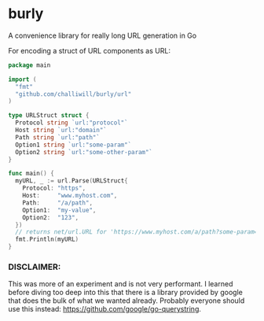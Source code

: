 # burly
A convenience library for really long URL generation in Go

For encoding a struct of URL components as URL:

``` go
package main

import (
  "fmt"
  "github.com/challiwill/burly/url"
)

type URLStruct struct {
  Protocol string `url:"protocol"`
  Host string `url:"domain"`
  Path string `url:"path"`
  Option1 string `url:"some-param"`
  Option2 string `url:"some-other-param"`
}

func main() {
  myURL, _ := url.Parse(URLStruct{
    Protocol: "https",
    Host:     "www.myhost.com",
    Path:     "/a/path",
    Option1:  "my-value",
    Option2:  "123",
  })
  // returns net/url.URL for 'https://www.myhost.com/a/path?some-param=my-value&some-other-param=123'
  fmt.Println(myURL)
}
```

### DISCLAIMER:
This was more of an experiment and is not very performant. I learned before diving too deep into this that there is a library provided by google that does the bulk of what we wanted already. Probably everyone should use this instead: https://github.com/google/go-querystring.

